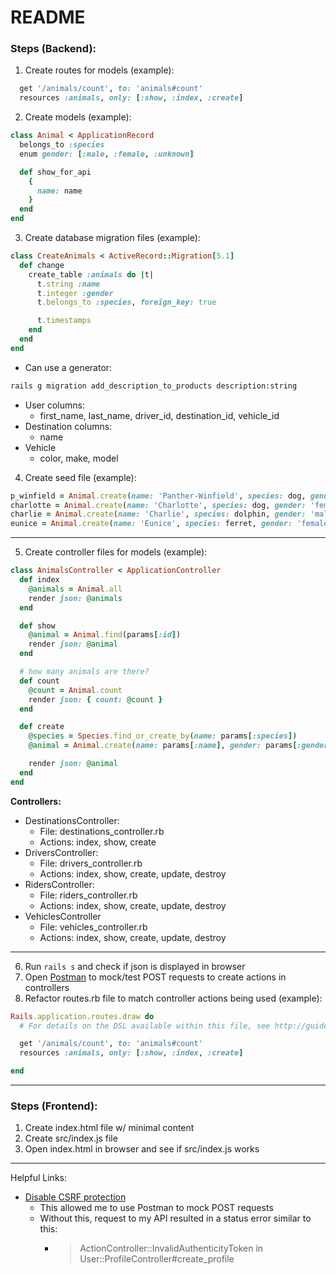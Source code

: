 # README

### **Steps (Backend):**
1. Create routes for models (example):
  ```ruby
    get '/animals/count', to: 'animals#count'
    resources :animals, only: [:show, :index, :create]
  ```
2. Create models (example):
  ```ruby
  class Animal < ApplicationRecord
    belongs_to :species
    enum gender: [:male, :female, :unknown]

    def show_for_api
      {
        name: name
      }
    end
  end
  ```
3. Create database migration files (example):
  ```ruby
  class CreateAnimals < ActiveRecord::Migration[5.1]
    def change
      create_table :animals do |t|
        t.string :name
        t.integer :gender
        t.belongs_to :species, foreign_key: true

        t.timestamps
      end
    end
  end
  ```
  * Can use a generator:
  ```bash
  rails g migration add_description_to_products description:string
  ```
  * User columns:
    * first_name, last_name,  driver_id, destination_id, vehicle_id
  * Destination columns:
    *  name
  * Vehicle
    * color, make, model

4. Create seed file (example):
  ```ruby
  p_winfield = Animal.create(name: 'Panther-Winfield', species: dog, gender: 'male')
  charlotte = Animal.create(name: 'Charlotte', species: dog, gender: 'female')
  charlie = Animal.create(name: 'Charlie', species: dolphin, gender: 'male')
  eunice = Animal.create(name: 'Eunice', species: ferret, gender: 'female')
  ```
  ---
5. Create controller files for models (example):
  ```ruby
  class AnimalsController < ApplicationController
    def index
      @animals = Animal.all
      render json: @animals
    end

    def show
      @animal = Animal.find(params[:id])
      render json: @animal
    end

    # how many animals are there?
    def count
      @count = Animal.count
      render json: { count: @count }
    end

    def create
      @species = Species.find_or_create_by(name: params[:species])
      @animal = Animal.create(name: params[:name], gender: params[:gender].to_i, species: @species)

      render json: @animal
    end
  end
  ```
  **Controllers:**

  * DestinationsController:
     * File: destinations_controller.rb
     * Actions: index, show, create  
  * DriversController:
     * File: drivers_controller.rb
     * Actions: index, show, create, update, destroy
  * RidersController:
     * File: riders_controller.rb
     * Actions: index, show, create, update, destroy
  * VehiclesController
     * File: vehicles_controller.rb
     * Actions: index, show, create, update, destroy
---
6. Run ```rails s``` and check if json is displayed in browser
7. Open [Postman](https://www.getpostman.com/) to mock/test POST requests to create actions in controllers
8. Refactor routes.rb file to match controller actions being used (example):
```ruby
Rails.application.routes.draw do
  # For details on the DSL available within this file, see http://guides.rubyonrails.org/routing.html

  get '/animals/count', to: 'animals#count'
  resources :animals, only: [:show, :index, :create]

end
```
___
### **Steps (Frontend):**
1. Create index.html file w/ minimal content
2. Create src/index.js file
3. Open index.html in browser and see if src/index.js works

---
Helpful Links:
* [Disable CSRF protection](https://stackoverflow.com/questions/34251400/invalid-authenticity-token-on-post)
  * This allowed me to use Postman to mock POST requests
  * Without this, request to my API resulted in a status error similar to this:
    * > ActionController::InvalidAuthenticityToken in  User::ProfileController#create_profile

    